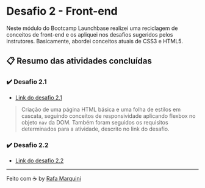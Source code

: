 # Desafio 2 - Front-end

Neste módulo do Bootcamp Launchbase realizei uma reciclagem de conceitos de front-end e os apliquei nos desafios sugeridos pelos instrutores. Basicamente, abordei conceitos atuais de CSS3 e HTML5.

## :clipboard: Resumo das atividades concluídas

### :heavy_check_mark: Desafio 2.1
* [Link do desafio 2.1](https://github.com/rocketseat-education/bootcamp-launchbase-desafios-02/blob/master/desafios/02-1-primeiro-html.md)

> Criação de uma página HTML básica e uma folha de estilos em cascata, seguindo conceitos de responsividade aplicando flexbox no objeto `nav` da DOM. Também foram seguidos os requisitos determinados para a atividade, descrito no link do desafio.

### :heavy_check_mark: Desafio 2.2
* [Link do desafio 2.2](https://github.com/rocketseat-education/bootcamp-launchbase-desafios-02/blob/master/desafios/02-2-pagina-descricao.md)


---

Feito com :coffee: by [Rafa Marquini](https://linkedin.com/in/rafamardegan)